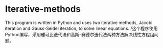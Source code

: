 # Iterative-methods
This program is written in Python and uses two iterative methods, Jacobi iteration and Gauss-Seidel iteration, to solve linear equations. /这个程序使用Python编写，采用雅可比迭代法和高斯-赛德尔迭代法两种方法解决线性方程组问题。
